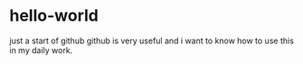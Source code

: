 # hello-world
just a start of github
github is very useful and i want to know how to use this in my daily work.
